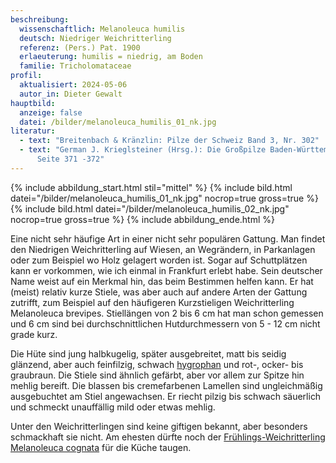 ```yaml
---
beschreibung:
  wissenschaftlich: Melanoleuca humilis
  deutsch: Niedriger Weichritterling
  referenz: (Pers.) Pat. 1900
  erlaeuterung: humilis = niedrig, am Boden
  familie: Tricholomataceae
profil:
  aktualisiert: 2024-05-06
  autor_in: Dieter Gewalt
hauptbild:
  anzeige: false
  datei: /bilder/melanoleuca_humilis_01_nk.jpg
literatur:
  - text: "Breitenbach & Kränzlin: Pilze der Schweiz Band 3, Nr. 302"
  - text: "German J. Krieglsteiner (Hrsg.): Die Großpilze Baden-Württembergs Band 3,
      Seite 371 -372"
---
```

{% include abbildung_start.html stil="mittel" %}
{% include bild.html datei="/bilder/melanoleuca_humilis_01_nk.jpg" nocrop=true gross=true %}
{% include bild.html datei="/bilder/melanoleuca_humilis_02_nk.jpg" nocrop=true gross=true %}
{% include abbildung_ende.html %}

Eine nicht sehr häufige Art in einer nicht sehr populären Gattung. Man findet den Niedrigen Weichritterling auf Wiesen, an Wegrändern, in Parkanlagen oder zum Beispiel wo Holz gelagert worden ist. Sogar auf Schuttplätzen kann er vorkommen, wie ich einmal in Frankfurt erlebt habe. Sein deutscher Name weist auf ein Merkmal hin, das beim Bestimmen helfen kann. Er hat (meist) relativ kurze Stiele, was aber auch auf andere Arten der Gattung zutrifft, zum Beispiel auf den häufigeren Kurzstieligen Weichritterling Melanoleuca brevipes. Stiellängen von 2 bis 6 cm hat man schon gemessen und 6 cm sind bei durchschnittlichen Hutdurchmessern von 5 - 12 cm nicht grade kurz.

Die Hüte sind jung halbkugelig, später ausgebreitet, matt bis seidig glänzend, aber auch feinfilzig, schwach [hygrophan](hygrophan "Glossar") und rot-, ocker- bis graubraun. Die Stiele sind ähnlich gefärbt, aber vor allem zur Spitze hin mehlig bereift. Die blassen bis cremefarbenen Lamellen sind ungleichmäßig ausgebuchtet am Stiel angewachsen. Er riecht pilzig bis schwach säuerlich und schmeckt unauffällig mild oder etwas mehlig.

Unter den Weichritterlingen sind keine giftigen bekannt, aber besonders schmackhaft sie nicht. Am ehesten dürfte noch der [Frühlings-Weichritterling Melanoleuca cognata](/pilze/melanoleuca-cognata-frühlings-weichritterling) für die Küche taugen.